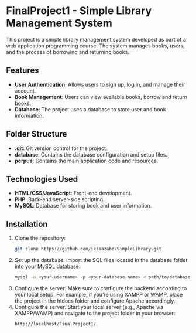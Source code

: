 # FinalProject1 - Simple Library Management System

This project is a simple library management system developed as part of a web application programming course. The system manages books, users, and the process of borrowing and returning books.

## Features

- **User Authentication**: Allows users to sign up, log in, and manage their account.
- **Book Management**: Users can view available books, borrow and return books.
- **Database**: The project uses a database to store user and book information.

## Folder Structure

- **.git**: Git version control for the project.
- **database**: Contains the database configuration and setup files.
- **perpus**: Contains the main application code and resources.

## Technologies Used

- **HTML/CSS/JavaScript**: Front-end development.
- **PHP**: Back-end server-side scripting.
- **MySQL**: Database for storing book and user information.

## Installation

1. Clone the repository:
   ```bash
   git clone https://github.com/ikzaazabd/SimpleLibrary.git
2. Set up the database:
   Import the SQL files located in the database folder into your MySQL database:
   ```bash
   mysql -u <your-username> -p <your-database-name> < path/to/database.sql
3. Configure the server:
   Make sure to configure the backend according to your local setup.
   For example, if you’re using XAMPP or WAMP, place the project in the htdocs folder and configure Apache accordingly.
4. Configure the server:
   Start your local server (e.g., Apache via XAMPP/WAMP) and navigate to the project folder in your browser:
   ```bash
   http://localhost/FinalProject1/
